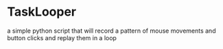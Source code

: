 # TaskLooper
a simple python script that will record a pattern of mouse movements and button clicks and replay them in a loop
